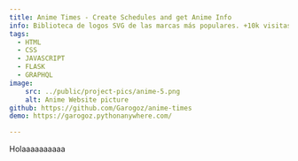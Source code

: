 ```yaml
---
title: Anime Times - Create Schedules and get Anime Info
info: Biblioteca de logos SVG de las marcas más populares. +10k visitas al mes. +2K svgs descargados. Creado desde cero con Next.js, React y Tailwind CSS.
tags:
  - HTML
  - CSS
  - JAVASCRIPT
  - FLASK
  - GRAPHQL
image:  
    src: ../public/project-pics/anime-5.png
    alt: Anime Website picture
github: https://github.com/Garogoz/anime-times
demo: https://garogoz.pythonanywhere.com/

---
```






Holaaaaaaaaaa